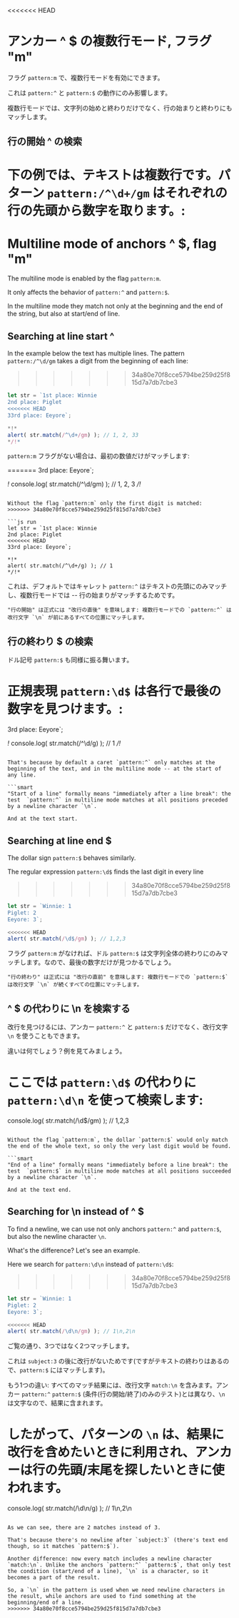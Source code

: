 <<<<<<< HEAD
# アンカー ^ $ の複数行モード, フラグ "m"

フラグ `pattern:m` で、複数行モードを有効にできます。

これは `pattern:^` と `pattern:$` の動作にのみ影響します。

複数行モードでは、文字列の始めと終わりだけでなく、行の始まりと終わりにもマッチします。

## 行の開始 ^ の検索

下の例では、テキストは複数行です。パターン `pattern:/^\d+/gm` はそれぞれの行の先頭から数字を取ります。:
=======
# Multiline mode of anchors ^ $, flag "m"

The multiline mode is enabled by the flag `pattern:m`.

It only affects the behavior of `pattern:^` and `pattern:$`.

In the multiline mode they match not only at the beginning and the end of the string, but also at start/end of line.

## Searching at line start ^

In the example below the text has multiple lines. The pattern `pattern:/^\d/gm` takes a digit from the beginning of each line:
>>>>>>> 34a80e70f8cce5794be259d25f815d7a7db7cbe3

```js run
let str = `1st place: Winnie
2nd place: Piglet
<<<<<<< HEAD
33rd place: Eeyore`;

*!*
alert( str.match(/^\d+/gm) ); // 1, 2, 33
*/!*
```

`pattern:m` フラグがない場合は、最初の数値だけがマッチします:

=======
3rd place: Eeyore`;

*!*
console.log( str.match(/^\d/gm) ); // 1, 2, 3
*/!*
```

Without the flag `pattern:m` only the first digit is matched:
>>>>>>> 34a80e70f8cce5794be259d25f815d7a7db7cbe3

```js run
let str = `1st place: Winnie
2nd place: Piglet
<<<<<<< HEAD
33rd place: Eeyore`;

*!*
alert( str.match(/^\d+/g) ); // 1
*/!*
```

これは、デフォルトではキャレット `pattern:^` はテキストの先頭にのみマッチし、複数行モードでは -- 行の始まりがマッチするためです。

```smart
"行の開始" は正式には "改行の直後" を意味します: 複数行モードでの `pattern:^` は改行文字 `\n` が前にあるすべての位置にマッチします。
```

## 行の終わり $ の検索

ドル記号 `pattern:$` も同様に振る舞います。

正規表現 `pattern:\d$` は各行で最後の数字を見つけます。:
=======
3rd place: Eeyore`;

*!*
console.log( str.match(/^\d/g) ); // 1
*/!*
```

That's because by default a caret `pattern:^` only matches at the beginning of the text, and in the multiline mode -- at the start of any line.

```smart
"Start of a line" formally means "immediately after a line break": the test  `pattern:^` in multiline mode matches at all positions preceded by a newline character `\n`.

And at the text start.
```

## Searching at line end $

The dollar sign `pattern:$` behaves similarly.

The regular expression `pattern:\d$` finds the last digit in every line
>>>>>>> 34a80e70f8cce5794be259d25f815d7a7db7cbe3

```js run
let str = `Winnie: 1
Piglet: 2
Eeyore: 3`;

<<<<<<< HEAD
alert( str.match(/\d$/gm) ); // 1,2,3
```

フラグ `pattern:m` がなければ、ドル `pattern:$` は文字列全体の終わりにのみマッチします。なので、最後の数字だけが見つかるでしょう。

```smart
"行の終わり" は正式には "改行の直前" を意味します: 複数行モードでの `pattern:$` は改行文字 `\n` が続くすべての位置にマッチします。
```

## ^ $ の代わりに \n を検索する

改行を見つけるには、アンカー `pattern:^` と `pattern:$` だけでなく、改行文字 `\n` を使うこともできます。

違いは何でしょう？例を見てみましょう。

ここでは `pattern:\d$` の代わりに `pattern:\d\n` を使って検索します:
=======
console.log( str.match(/\d$/gm) ); // 1,2,3
```

Without the flag `pattern:m`, the dollar `pattern:$` would only match the end of the whole text, so only the very last digit would be found.

```smart
"End of a line" formally means "immediately before a line break": the test  `pattern:$` in multiline mode matches at all positions succeeded by a newline character `\n`.

And at the text end.
```

## Searching for \n instead of ^ $

To find a newline, we can use not only anchors `pattern:^` and `pattern:$`, but also the newline character `\n`.

What's the difference? Let's see an example.

Here we search for `pattern:\d\n` instead of `pattern:\d$`:
>>>>>>> 34a80e70f8cce5794be259d25f815d7a7db7cbe3

```js run
let str = `Winnie: 1
Piglet: 2
Eeyore: 3`;

<<<<<<< HEAD
alert( str.match(/\d\n/gm) ); // 1\n,2\n
```

ご覧の通り、3つではなく2つマッチします。

これは `subject:3` の後に改行がないためです(ですがテキストの終わりはあるので、`pattern:$` にはマッチします)。

もう1つの違い: すべてのマッチ結果には、改行文字 `match:\n` を含みます。アンカー `pattern:^` `pattern:$` (条件(行の開始/終了)のみのテスト)とは異なり、`\n` は文字なので、結果に含まれます。

したがって、パターンの `\n` は、結果に改行を含めたいときに利用され、アンカーは行の先頭/末尾を探したいときに使われます。
=======
console.log( str.match(/\d\n/g) ); // 1\n,2\n
```

As we can see, there are 2 matches instead of 3.

That's because there's no newline after `subject:3` (there's text end though, so it matches `pattern:$`).

Another difference: now every match includes a newline character `match:\n`. Unlike the anchors `pattern:^` `pattern:$`, that only test the condition (start/end of a line), `\n` is a character, so it becomes a part of the result.

So, a `\n` in the pattern is used when we need newline characters in the result, while anchors are used to find something at the beginning/end of a line.
>>>>>>> 34a80e70f8cce5794be259d25f815d7a7db7cbe3
